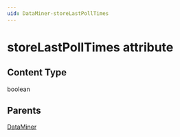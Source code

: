 ```yaml
---
uid: DataMiner-storeLastPollTimes
---
```


# storeLastPollTimes attribute

## Content Type

boolean

## Parents

[DataMiner](xref:DataMiner)
